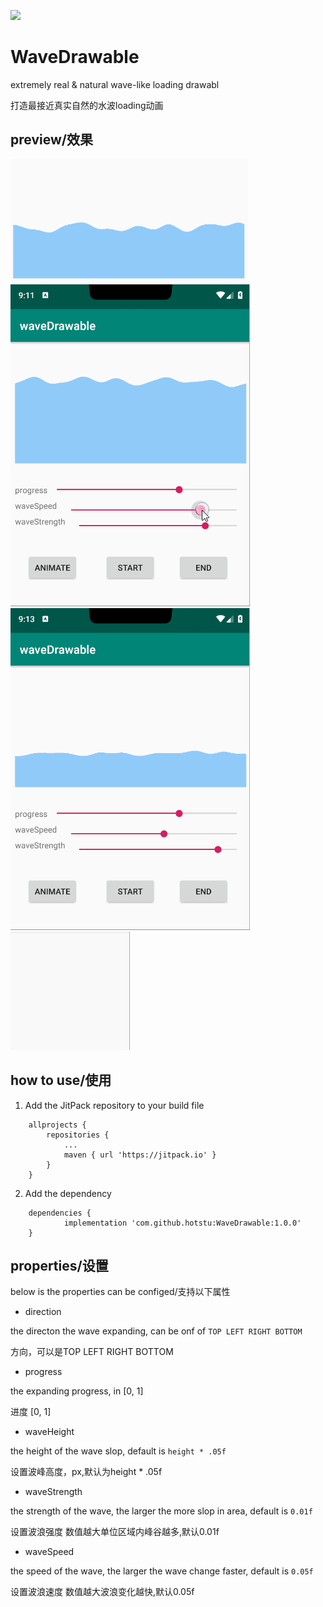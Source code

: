 [![](https://jitpack.io/v/hotstu/WaveDrawable.svg)](https://jitpack.io/#hotstu/WaveDrawable)

# WaveDrawable

extremely real  & natural wave-like loading drawabl

打造最接近真实自然的水波loading动画

## preview/效果

![9.PNG](./screen/9.PNG)
![7.gif](./screen/7.gif)
![8.gif](./screen/8.gif)
![9.gif](./screen/9.gif)

## how to use/使用
1. Add the JitPack repository to your build file
```
	allprojects {
		repositories {
			...
			maven { url 'https://jitpack.io' }
		}
	}
```
2. Add the dependency
```
	dependencies {
	        implementation 'com.github.hotstu:WaveDrawable:1.0.0'
	}

```
## properties/设置
below is the properties can be configed/支持以下属性

*  direction

the directon the wave expanding, can be onf of `TOP LEFT RIGHT BOTTOM`

方向，可以是TOP LEFT RIGHT BOTTOM

*  progress

the expanding progress, in [0, 1]

进度 [0, 1]

*  waveHeight

the height of the wave slop, default is `height * .05f`

设置波峰高度，px,默认为height * .05f

*  waveStrength

the strength of the wave, the larger the more slop in area, default is `0.01f`

设置波浪强度 数值越大单位区域内峰谷越多,默认0.01f

*  waveSpeed

the speed of the wave, the larger the wave change faster, default is `0.05f`

设置波浪速度 数值越大波浪变化越快,默认0.05f



